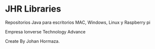 # JHR Libraries
Repositorios Java para escritorios MAC, Windows, Linux y Raspberry pi

Empresa Ionverse Technology Advance

Create By Johan Hormaza.
